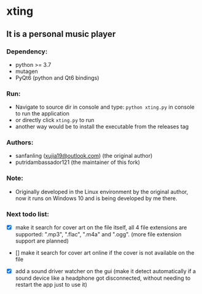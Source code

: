 # xting
## It is a personal music player

### Dependency:
* python >= 3.7
* mutagen
* PyQt6 (python and Qt6 bindings)

### Run:
* Navigate to source dir in console and type: `python xting.py` in console to run the application
* or directly click `xting.py` to run
* another way would be to install the executable from the releases tag

### Authors:
* sanfanling (xujia19@outlook.com) (the original author)
* putridambassador121 (the maintainer of this fork)

### Note:
* Originally developed in the Linux environment by the original author, now it runs on Windows 10 and is being developed by me there.

### Next todo list:
* [x] make it search for cover art on the file itself, all 4 file extensions are supported: ".mp3", ".flac", ".m4a" and ".ogg". (more file extension support are planned)
* [] make it search for cover art online if the cover is not available on the file
* [x] add a sound driver watcher on the gui (make it detect automatically if a sound device like a headphone got disconnected, without needing to restart the app just to use it)


